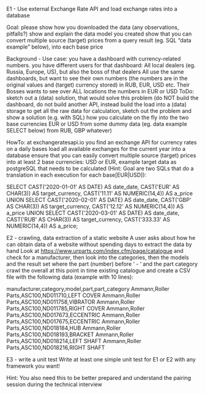 E1 - Use external Exchange Rate API and load exchange rates into a database

Goal:
please show how you downloaded the data (any observations, pitfalls?)
show and explain the data model you created
show that you can convert multiple source (target) prices from a query result (eg. SQL “data example” below), into each base price

Background - Use case:
you have a dashboard with currency-related numbers.
you have different users for that dashboard: All local dealers (eg. Russia, Europe, US), but also the boss of that dealers
All use the same dashboards, but want to see their own numbers (the numbers are in the original values and (target) currency stored) in RUB, EUR, USD etc.
Their Bosses wants to see over ALL locations the numbers in EUR or USD
ToDo: sketch out a (data) solution, that would solve this problem (do NOT build the dashboard, do not build another API, instead build the load into a (data) storage to get all the raw data for calculation, sketch out the problem and show a solution (e.g. with SQL) how you calculate on the fly into the two base currencies EUR or USD from some dummy data (eg. data example SELECT below) from RUB, GBP whatever)

HowTo:
at exchangeratesapi.io you find an exchange API for currency rates on a daily bases
load all available exchanges for the current year into a database
ensure that you can easily convert multiple source (target) prices into at least 2 base currencies: USD or EUR, example target data as postgreSQL that needs to be calculated (Hint: Goal are two SQLs that do a translation in each execution for each base[EUR|USD]):


SELECT CAST('2020-01-01' AS DATE) AS date_date, CAST('EUR' AS CHAR(3)) AS target_currency, CAST('11.11' AS NUMERIC(14,4)) AS a_price UNION
SELECT CAST('2020-02-01' AS DATE) AS date_date, CAST('GBP' AS CHAR(3)) AS target_currency, CAST('12.12' AS NUMERIC(14,4)) AS a_price UNION
SELECT CAST('2020-03-01' AS DATE) AS date_date, CAST('RUB' AS CHAR(3)) AS target_currency, CAST('333.33' AS NUMERIC(14,4)) AS a_price;

E2 - crawling, data extraction of a static website
A user asks about how he can obtain data of a website without spending days to extract the data by hand
Look at https://www.urparts.com/index.cfm/page/catalogue and check for a manufacturer, then look into the categories, then the models and the result set where the part (number) before ‘ - ‘ and the part category
crawl the overall at this point in time existing catalogue and create a CSV file with the following data (example with 10 lines):

manufacturer,category,model,part,part_category
Ammann,Roller Parts,ASC100,ND011710,LEFT COVER
Ammann,Roller Parts,ASC100,ND011758,VIBRATOR
Ammann,Roller Parts,ASC100,ND011785,RIGHT COVER
Ammann,Roller Parts,ASC100,ND017673,ECCENTRIC
Ammann,Roller Parts,ASC100,ND017675,ECCENTRIC
Ammann,Roller Parts,ASC100,ND018184,HUB
Ammann,Roller Parts,ASC100,ND018193,BRACKET
Ammann,Roller Parts,ASC100,ND018214,LEFT SHAFT
Ammann,Roller Parts,ASC100,ND018216,RIGHT SHAFT


E3 - write a unit test
Write at least one simple unit test for E1 or E2 with any framework you want!

Hint: You also need this to be better prepared and understand the pairing session during the technical interview
